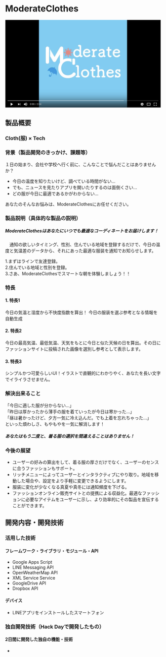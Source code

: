 
# ModerateClothes

[![Product Name](thumbnail.png)](https://youtu.be/l51pYL7iX4g)

## 製品概要
### Cloth(服) × Tech

### 背景（製品開発のきっかけ、課題等）
１日の始まり、会社や学校へ行く前に、こんなことで悩んだことはありませんか？
- 今日の温度を知りたいけど、調べている時間がない…
- でも、ニュースを見たりアプリを開いたりするのは面倒くさい…
- どの服が今日に最適であるかがわからない…

あなたのそんなお悩みは、ModerateClothesにお任せください。

### 製品説明（具体的な製品の説明）
##### ModerateClothesはあなたにいつでも最適なコーディネートをお届けします！  

　通知の欲しいタイミング、性別、住んでいる地域を登録するだけで、今日の温度と気温差のデータから、それにあった最適な服装を通知でお知らせします。

1.まずはラインで友達登録。  
2.住んでいる地域と性別を登録。  
3.さあ、ModerateClothesでスマートな朝を体験しましょう！！

### 特長

#### 1. 特長1
今日の気温と湿度から不快度指数を算出！  今日の服装を選ぶ参考となる情報を自動生成

#### 2. 特長2
今日の最高気温、最低気温、天気をもとに今日と似た天候の日を算出。その日にファッションサイトに投稿された画像を選別し参考として表示します。

#### 3. 特長3
シンプルかつ可愛らしいUI！イラストで直観的にわかりやく、あなたを長い文字でイライラさせません。

### 解決出来ること
「今日に適した服が分からない…」  
「昨日は厚かったから薄手の服を着ていったが今日は寒かった…」  
「昼は暑かったけど、夕方一気に冷え込んだ。でも上着を忘れちゃった…」  
といった煩わしさ、もやもやを一気に解消します！  

##### あなたはもう二度と、着る服の選択を間違えることはありません！

### 今後の展望
- ユーザーの好みの算出をして、着る服の厚さだけでなく、ユーザーのセンスに合うファッションもサポート。
- リッチメニューによってユーザーとインタラクティブにやり取り。地域を移動した場合や、設定をより手軽に変更できるようにします。
- 服装に変化が少なくなる真夏や真冬には通知頻度を下げる。
- ファッションオンライン販売サイトとの提携による収益化。最適なファッションに必要なアイテムをユーザーに示し、より効率的にその製品を宣伝することができます。


## 開発内容・開発技術
### 活用した技術

#### フレームワーク・ライブラリ・モジュール・API
* Google Apps Script
* LINE Messaging API
* OpenWeatherMap API
* XML Service Service
* GoogleDrive API
* Dropbox API

#### デバイス
* LINEアプリをインストールしたスマートフォン


### 独自開発技術（Hack Dayで開発したもの）
#### 2日間に開発した独自の機能・技術
*

